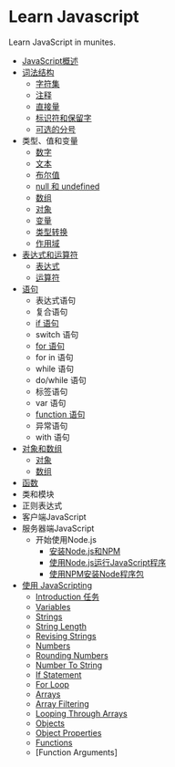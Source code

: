 ﻿# Learn Javascript

Learn JavaScript in munites.

- [JavaScript概述](src/introduction/introduction.md)
- [词法结构](src/cfjg/README.md)
   - [字符集](src/charset.md)
   - [注释](src/comment.md)
   - [直接量](src/literal.md)
   - [标识符和保留字](src/keyword.md)
   - [可选的分号](src/kxdfh.md)
- 类型、值和变量
   - [数字](src/type-var/number.md)
   - [文本](src/type-var/string.md)
   - [布尔值](src/type-var/boolean.md)
   - [null 和 undefined](src/type-var/null-and-undefined.md)
   - [数组](src/type-var/array.md)
   - [对象](src/type-var/object.md)
   - [变量](src/type-var/var.md)
   - [类型转换](src/type-var/lxzh.md)
   - [作用域](src/type-var/zyy.md)
- [表达式和运算符](src/bds-ysf/README.md)
   - [表达式](src/bds-ysf/bds.md)
   - [运算符](src/bds-ysf/ysf.md)
- [语句](src/statements/README.md)
   - 表达式语句
   - 复合语句
   - [if 语句](src/statements/if.md)
   - switch 语句
   - [for 语句](src/statements/for.md)
   - for in 语句
   - while 语句
   - do/while 语句
   - 标签语句
   - var 语句
   - [function 语句](src/statements/function.md)
   - 异常语句
   - with 语句
- [对象和数组](src/object-array/README.md)
   - [对象](src/object-array/object.md)
   - [数组](src/object-array/array.md)
- [函数](src/function/README.md)
- 类和模块
- 正则表达式
- 客户端JavaScript
- 服务器端JavaScript
  + 开始使用Node.js
    * [安装Node.js和NPM](src/nodejs/git-started/install-nodejs.md)
    * [使用Node.js运行JavaScript程序](src/nodejs/git-started/use-nodejs.md)
    * [使用NPM安装Node程序包](src/nodejs/git-started/use-npm.md)
- [使用 JavaScripting](src/javascripting/README.md)
   - [Introduction 任务](src/javascripting/introduction.md)
   - [Variables](src/)
   - [Strings](src/)
   - [String Length](src/)
   - [Revising Strings](src/)
   - [Numbers](src/)
   - [Rounding Numbers](src/)
   - [Number To String](src/)
   - [If Statement](src/)
   - [For Loop](src/)
   - [Arrays](src/)
   - [Array Filtering](src/)
   - [Looping Through Arrays](src/)
   - [Objects](src/)
   - [Object Properties](src/)
   - [Functions](src/)
   - [Function Arguments]

